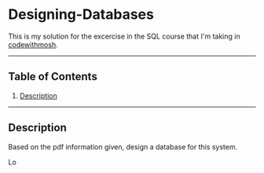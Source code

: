 <!---
space for inti image
Snapshoot of the model in mysql 
--->

# Designing-Databases

This is my solution for the excercise in the SQL course that I'm taking in [codewithmosh](https://codewithmosh.com/p/complete-sql-mastery).

<hr>

## Table of Contents

1. [Description](##Description)

<hr>

## Description

Based on the pdf information given, design a database for this system. 

Lo



<!---
<img src="docs/flight image.png">

<p align="center">
  Choi, S. (2017) Image 1, Unsplash. Available at: https://unsplash.com/photos/shallow-focus-photography-of-people-inside-of-passenger-plane-tTfDMaRq-FE (Accessed: 26 June 2024).
</p>
--->

<!---
>[!NOTE]
>Esto es para poner una nota

>[!TIP]
>Esto es para poner una tip/idea

>[!IMPORTANT]
>Esto es para poner algo importante

>[!WARNING]
>Esto es para poner una alerta

>[!CAUTION]
>Esto es para poner una precaucion
--->
<!---
```
├── README.md
├── data
├── notebooks
│ ├── income_prediction.ipynb
└── requirements.txt
```
--->

<!---

--->
